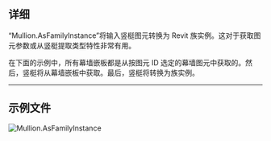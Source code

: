 ## 详细
“Mullion.AsFamilyInstance”将输入竖梃图元转换为 Revit 族实例。这对于获取图元参数或从竖梃提取类型特性非常有用。

在下面的示例中，所有幕墙嵌板都是从按图元 ID 选定的幕墙图元中获取的。然后，竖梃将从幕墙嵌板中获取。最后，竖梃将转换为族实例。
___
## 示例文件

![Mullion.AsFamilyInstance](./Revit.Elements.Mullion.AsFamilyInstance_img.jpg)
